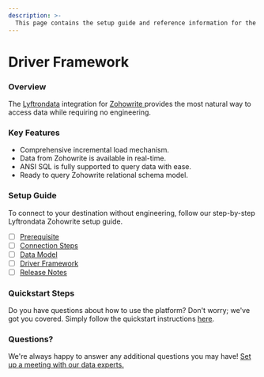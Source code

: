 ```yaml
---
description: >-
  This page contains the setup guide and reference information for the Zohowrite source connector.
---
```


# Driver Framework

### Overview

The [Lyftrondata](https://www.lyftrondata.com/) integration for [Zohowrite](https://www.lyftrondata.com/integration/zohowrite/)[ ](https://www.lyftrondata.com/integration/zohowrite/)provides the most natural way to access data while requiring no engineering.

### Key Features

* Comprehensive incremental load mechanism.
* Data from Zohowrite is available in real-time.&#x20;
* ANSI SQL is fully supported to query data with ease.
* Ready to query Zohowrite relational schema model.

### Setup Guide

To connect to your destination without engineering, follow our step-by-step Lyftrondata Zohowrite setup guide.

* [ ] [Prerequisite](../../business-analytics/zohowrite/prerequisite.md)
* [ ] [Connection Steps](../../business-analytics/zohowrite/connection-steps.md)
* [ ] [Data Model](../../business-analytics/zohowrite/data-model/)
* [ ] [Driver Framework](../../business-analytics/zohowrite/driver-framework/)
* [ ] [Release Notes](../../business-analytics/zohowrite/release-notes.md)

### Quickstart Steps

Do you have questions about how to use the platform? Don't worry; we've got you covered. Simply follow the quickstart instructions [here](../../../quickstart-steps.md).

### Questions? <a href="#questions" id="questions"></a>

We're always happy to answer any additional questions you may have! [Set up a meeting with our data experts.](https://www.lyftrondata.com/book-a-meeting/)


